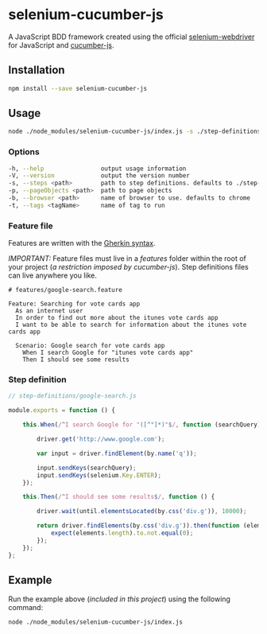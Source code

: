 # selenium-cucumber-js

A JavaScript BDD framework created using the official [selenium-webdriver](https://github.com/SeleniumHQ/selenium/tree/master/javascript/node/selenium-webdriver) for JavaScript and [cucumber-js](https://github.com/cucumber/cucumber-js).

## Installation

```bash
npm install --save selenium-cucumber-js
```

## Usage

```bash
node ./node_modules/selenium-cucumber-js/index.js -s ./step-definitions
```

### Options

```bash
-h, --help                output usage information
-V, --version             output the version number
-s, --steps <path>        path to step definitions. defaults to ./step-definitions
-p, --pageObjects <path>  path to page objects
-b, --browser <path>      name of browser to use. defaults to chrome
-t, --tags <tagName>      name of tag to run
```

### Feature file

Features are written with the [Gherkin syntax](https://github.com/cucumber/cucumber/wiki/Gherkin).

*IMPORTANT:* Feature files must live in a *features* folder within the root of your project (_a restriction imposed by cucumber-js_). Step definitions files can live anywhere you like.

```gherkin
# features/google-search.feature

Feature: Searching for vote cards app
  As an internet user
  In order to find out more about the itunes vote cards app
  I want to be able to search for information about the itunes vote cards app
  
  Scenario: Google search for vote cards app
    When I search Google for "itunes vote cards app"
    Then I should see some results
```

### Step definition

```javascript
// step-definitions/google-search.js

module.exports = function () {

    this.When(/^I search Google for "([^"]*)"$/, function (searchQuery) {

        driver.get('http://www.google.com');

        var input = driver.findElement(by.name('q'));

        input.sendKeys(searchQuery);
        input.sendKeys(selenium.Key.ENTER);
    });

    this.Then(/^I should see some results$/, function () {

        driver.wait(until.elementsLocated(by.css('div.g')), 10000);

        return driver.findElements(by.css('div.g')).then(function (elements) {
            expect(elements.length).to.not.equal(0);
        });
    });
};
```

## Example

Run the example above (_included in this project_) using the following command:

```bash
node ./node_modules/selenium-cucumber-js/index.js
```